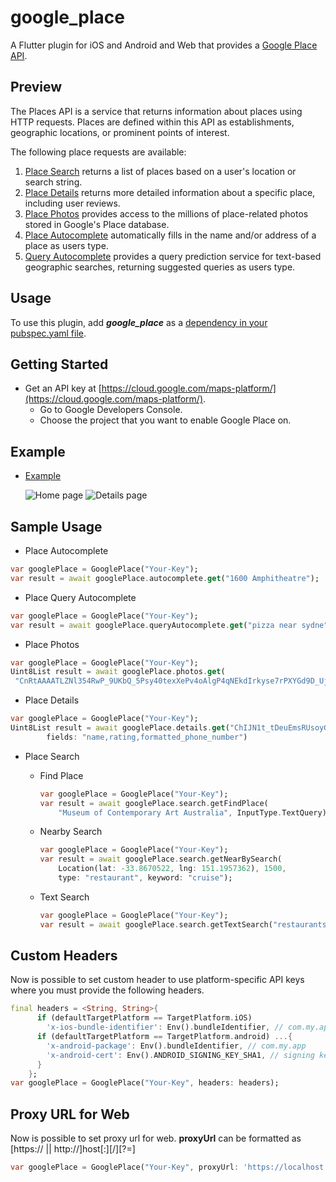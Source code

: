 # google_place

A Flutter plugin for iOS and Android and Web that provides a [Google Place API](https://developers.google.com/places/web-service/intro).

## Preview

The Places API is a service that returns information about places using HTTP requests. Places are defined within this API as establishments, geographic locations, or prominent points of interest.

The following place requests are available:

1. [Place Search](https://developers.google.com/places/web-service/search) returns a list of places based on a user's location or search string.
2. [Place Details](https://developers.google.com/places/web-service/details) returns more detailed information about a specific place, including user reviews.
3. [Place Photos](https://developers.google.com/places/web-service/photos) provides access to the millions of place-related photos stored in Google's Place database.
4. [Place Autocomplete](https://developers.google.com/places/web-service/autocomplete) automatically fills in the name and/or address of a place as users type.
5. [Query Autocomplete](https://developers.google.com/places/web-service/query) provides a query prediction service for text-based geographic searches, returning suggested queries as users type.

## Usage

To use this plugin, add **_google_place_** as a [dependency in your pubspec.yaml file](https://flutter.dev/docs/development/packages-and-plugins/using-packages).

## Getting Started

- Get an API key at [https://cloud.google.com/maps-platform/](https://cloud.google.com/maps-platform/).
  - Go to Google Developers Console.
  - Choose the project that you want to enable Google Place on.

## Example

- [Example](https://github.com/caneto/google_place/blob/master/example)

  ![Home page](example/images/home_page.png)
  ![Details page](example/images/detail_page.png)

## Sample Usage

- Place Autocomplete

```dart
var googlePlace = GooglePlace("Your-Key");
var result = await googlePlace.autocomplete.get("1600 Amphitheatre");
```

- Place Query Autocomplete

```dart
var googlePlace = GooglePlace("Your-Key");
var result = await googlePlace.queryAutocomplete.get("pizza near sydne");
```

- Place Photos

```dart
var googlePlace = GooglePlace("Your-Key");
Uint8List result = await googlePlace.photos.get(
 "CnRtAAAATLZNl354RwP_9UKbQ_5Psy40texXePv4oAlgP4qNEkdIrkyse7rPXYGd9D_Uj1rVsQdWT4oRz4QrYAJNpFX7rzqqMlZw2h2E2y5IKMUZ7ouD_SlcHxYq1yL4KbKUv3qtWgTK0A6QbGh87GB3sscrHRIQiG2RrmU_jF4tENr9wGS_YxoUSSDrYjWmrNfeEHSGSc3FyhNLlBU", null, 400);
```

- Place Details

```dart
var googlePlace = GooglePlace("Your-Key");
Uint8List result = await googlePlace.details.get("ChIJN1t_tDeuEmsRUsoyG83frY4",
        fields: "name,rating,formatted_phone_number")
```

- Place Search

  - Find Place

    ```dart
    var googlePlace = GooglePlace("Your-Key");
    var result = await googlePlace.search.getFindPlace(
        "Museum of Contemporary Art Australia", InputType.TextQuery);
    ```

  - Nearby Search

    ```dart
    var googlePlace = GooglePlace("Your-Key");
    var result = await googlePlace.search.getNearBySearch(
        Location(lat: -33.8670522, lng: 151.1957362), 1500,
        type: "restaurant", keyword: "cruise");
    ```

  - Text Search

    ```dart
    var googlePlace = GooglePlace("Your-Key");
    var result = await googlePlace.search.getTextSearch("restaurants in Sydney");
    ```

## Custom Headers

Now is possible to set custom header to use platform-specific API keys where you must provide the following headers.

```dart
final headers = <String, String>{
      if (defaultTargetPlatform == TargetPlatform.iOS)
        'x-ios-bundle-identifier': Env().bundleIdentifier, // com.my.app
      if (defaultTargetPlatform == TargetPlatform.android) ...{
        'x-android-package': Env().bundleIdentifier, // com.my.app
        'x-android-cert': Env().ANDROID_SIGNING_KEY_SHA1, // signing key used to build/publish the app
      }
    };
var googlePlace = GooglePlace("Your-Key", headers: headers);
```

## Proxy URL for Web

Now is possible to set proxy url for web. **proxyUrl** can be formatted as [https:// || http://]host[:<port>][/<path>][?<url-param-name>=]

```dart
var googlePlace = GooglePlace("Your-Key", proxyUrl: 'https://localhost:5000');
```
